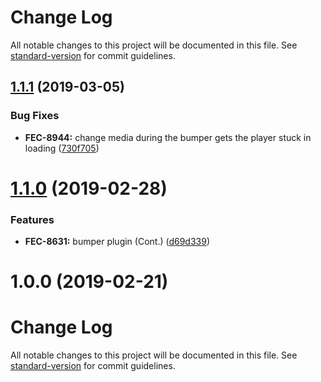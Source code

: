 # Change Log

All notable changes to this project will be documented in this file. See [standard-version](https://github.com/conventional-changelog/standard-version) for commit guidelines.

<a name="1.1.1"></a>
## [1.1.1](https://github.com/kaltura/playkit-js-bumper/compare/v1.1.0...v1.1.1) (2019-03-05)


### Bug Fixes

* **FEC-8944:** change media during the bumper gets the player stuck in loading ([730f705](https://github.com/kaltura/playkit-js-bumper/commit/730f705))



<a name="1.1.0"></a>
# [1.1.0](https://github.com/kaltura/playkit-js-bumper/compare/v1.0.0...v1.1.0) (2019-02-28)


### Features

* **FEC-8631:** bumper plugin (Cont.) ([d69d339](https://github.com/kaltura/playkit-js-bumper/commit/d69d339))



<a name="1.0.0"></a>
# 1.0.0 (2019-02-21)



# Change Log

All notable changes to this project will be documented in this file. See [standard-version](https://github.com/conventional-changelog/standard-version) for commit guidelines.
